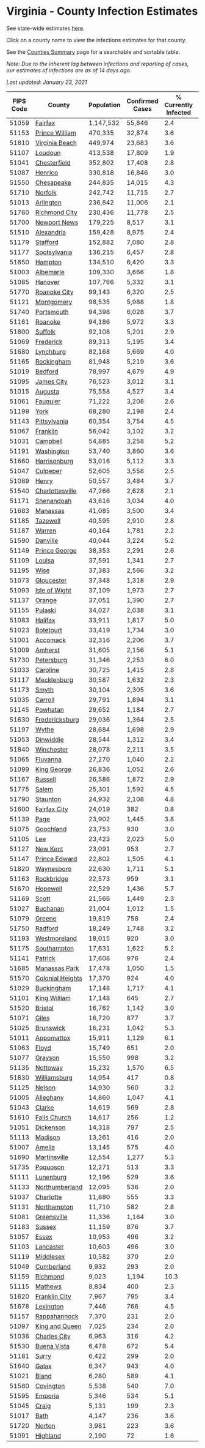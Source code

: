 # Virginia - County Infection Estimates

See state-wide estimates [here](/infections/us-va).

Click on a county name to view the infections estimates for that county.

See the [Counties Summary](/infections/summary-counties) page for a searchable and sortable table.

*Note: Due to the inherent lag between infections and reporting of cases, our estimates of infections are as of 14 days ago.*

*Last updated: January 23, 2021*

|   FIPS Code |                               County |   Population |   Confirmed Cases |   % Currently Infected |   % Total Infected |
|-------------|--------------------------------------|--------------|-------------------|------------------------|--------------------|
|       51059 |                   [Fairfax](fairfax) |    1,147,532 |            55,846 |                    2.4 |               17.7 |
|       51153 |     [Prince William](prince-william) |      470,335 |            32,874 |                    3.6 |               24.7 |
|       51810 |     [Virginia Beach](virginia-beach) |      449,974 |            23,683 |                    3.6 |               16.7 |
|       51107 |                   [Loudoun](loudoun) |      413,538 |            17,809 |                    1.9 |               14.8 |
|       51041 |         [Chesterfield](chesterfield) |      352,802 |            17,408 |                    2.8 |               16.3 |
|       51087 |                   [Henrico](henrico) |      330,818 |            16,846 |                    3.0 |               17.2 |
|       51550 |             [Chesapeake](chesapeake) |      244,835 |            14,015 |                    4.3 |               17.6 |
|       51710 |                   [Norfolk](norfolk) |      242,742 |            11,715 |                    2.7 |               15.6 |
|       51013 |               [Arlington](arlington) |      236,842 |            11,006 |                    2.1 |               17.1 |
|       51760 |       [Richmond City](richmond-city) |      230,436 |            11,778 |                    2.5 |               17.3 |
|       51700 |         [Newport News](newport-news) |      179,225 |             8,517 |                    3.1 |               14.8 |
|       51510 |             [Alexandria](alexandria) |      159,428 |             8,975 |                    2.4 |               20.9 |
|       51179 |                 [Stafford](stafford) |      152,882 |             7,080 |                    2.8 |               15.4 |
|       51177 |         [Spotsylvania](spotsylvania) |      136,215 |             6,457 |                    2.8 |               15.6 |
|       51650 |                   [Hampton](hampton) |      134,510 |             6,420 |                    3.3 |               14.7 |
|       51003 |               [Albemarle](albemarle) |      109,330 |             3,666 |                    1.8 |               10.9 |
|       51085 |                   [Hanover](hanover) |      107,766 |             5,332 |                    3.1 |               15.9 |
|       51770 |         [Roanoke City](roanoke-city) |       99,143 |             6,320 |                    2.5 |               19.9 |
|       51121 |             [Montgomery](montgomery) |       98,535 |             5,988 |                    1.8 |               18.7 |
|       51740 |             [Portsmouth](portsmouth) |       94,398 |             6,028 |                    3.7 |               20.9 |
|       51161 |                   [Roanoke](roanoke) |       94,186 |             5,972 |                    3.3 |               19.4 |
|       51800 |                   [Suffolk](suffolk) |       92,108 |             5,201 |                    2.9 |               18.4 |
|       51069 |               [Frederick](frederick) |       89,313 |             5,195 |                    3.4 |               18.3 |
|       51680 |               [Lynchburg](lynchburg) |       82,168 |             5,669 |                    4.0 |               21.2 |
|       51165 |             [Rockingham](rockingham) |       81,948 |             5,219 |                    3.6 |               21.4 |
|       51019 |                   [Bedford](bedford) |       78,997 |             4,679 |                    4.9 |               18.0 |
|       51095 |             [James City](james-city) |       76,523 |             3,012 |                    3.1 |               12.9 |
|       51015 |                   [Augusta](augusta) |       75,558 |             4,527 |                    3.4 |               18.6 |
|       51061 |                 [Fauquier](fauquier) |       71,222 |             3,208 |                    2.6 |               15.1 |
|       51199 |                         [York](york) |       68,280 |             2,198 |                    2.4 |               10.1 |
|       51143 |         [Pittsylvania](pittsylvania) |       60,354 |             3,754 |                    4.5 |               19.3 |
|       51067 |                 [Franklin](franklin) |       56,042 |             3,102 |                    3.2 |               16.7 |
|       51031 |                 [Campbell](campbell) |       54,885 |             3,258 |                    5.2 |               17.8 |
|       51191 |             [Washington](washington) |       53,740 |             3,860 |                    3.6 |               21.9 |
|       51660 |         [Harrisonburg](harrisonburg) |       53,016 |             5,112 |                    3.3 |               34.8 |
|       51047 |                 [Culpeper](culpeper) |       52,605 |             3,558 |                    2.5 |               24.1 |
|       51089 |                       [Henry](henry) |       50,557 |             3,484 |                    3.7 |               21.6 |
|       51540 |   [Charlottesville](charlottesville) |       47,266 |             2,628 |                    2.1 |               18.0 |
|       51171 |             [Shenandoah](shenandoah) |       43,616 |             3,034 |                    4.0 |               23.8 |
|       51683 |                 [Manassas](manassas) |       41,085 |             3,500 |                    3.4 |               33.2 |
|       51185 |                 [Tazewell](tazewell) |       40,595 |             2,910 |                    2.8 |               21.9 |
|       51187 |                     [Warren](warren) |       40,164 |             1,781 |                    2.2 |               14.6 |
|       51590 |                 [Danville](danville) |       40,044 |             3,224 |                    5.2 |               25.2 |
|       51149 |       [Prince George](prince-george) |       38,353 |             2,291 |                    2.6 |               18.6 |
|       51109 |                     [Louisa](louisa) |       37,591 |             1,341 |                    2.7 |               11.5 |
|       51195 |                         [Wise](wise) |       37,383 |             2,566 |                    3.2 |               21.2 |
|       51073 |             [Gloucester](gloucester) |       37,348 |             1,318 |                    2.9 |               10.9 |
|       51093 |       [Isle of Wight](isle-of-wight) |       37,109 |             1,973 |                    2.7 |               17.5 |
|       51137 |                     [Orange](orange) |       37,051 |             1,390 |                    2.7 |               12.1 |
|       51155 |                   [Pulaski](pulaski) |       34,027 |             2,038 |                    3.1 |               18.0 |
|       51083 |                   [Halifax](halifax) |       33,911 |             1,817 |                    5.0 |               16.4 |
|       51023 |               [Botetourt](botetourt) |       33,419 |             1,734 |                    3.0 |               16.1 |
|       51001 |                 [Accomack](accomack) |       32,316 |             2,206 |                    3.7 |               28.9 |
|       51009 |                   [Amherst](amherst) |       31,605 |             2,156 |                    5.1 |               20.5 |
|       51730 |             [Petersburg](petersburg) |       31,346 |             2,253 |                    6.0 |               22.7 |
|       51033 |                 [Caroline](caroline) |       30,725 |             1,415 |                    2.8 |               14.6 |
|       51117 |           [Mecklenburg](mecklenburg) |       30,587 |             1,632 |                    2.3 |               18.4 |
|       51173 |                       [Smyth](smyth) |       30,104 |             2,305 |                    3.6 |               23.4 |
|       51035 |                   [Carroll](carroll) |       29,791 |             1,894 |                    3.1 |               20.4 |
|       51145 |                 [Powhatan](powhatan) |       29,652 |             1,184 |                    2.7 |               12.6 |
|       51630 |     [Fredericksburg](fredericksburg) |       29,036 |             1,364 |                    2.5 |               15.7 |
|       51197 |                       [Wythe](wythe) |       28,684 |             1,698 |                    2.9 |               18.0 |
|       51053 |               [Dinwiddie](dinwiddie) |       28,544 |             1,312 |                    3.4 |               14.6 |
|       51840 |             [Winchester](winchester) |       28,078 |             2,211 |                    3.5 |               24.3 |
|       51065 |                 [Fluvanna](fluvanna) |       27,270 |             1,040 |                    2.2 |               12.9 |
|       51099 |           [King George](king-george) |       26,836 |             1,052 |                    2.6 |               12.4 |
|       51167 |                   [Russell](russell) |       26,586 |             1,872 |                    2.9 |               21.7 |
|       51775 |                       [Salem](salem) |       25,301 |             1,592 |                    4.5 |               19.6 |
|       51790 |                 [Staunton](staunton) |       24,932 |             2,108 |                    4.8 |               26.2 |
|       51600 |         [Fairfax City](fairfax-city) |       24,019 |               382 |                    0.8 |                5.7 |
|       51139 |                         [Page](page) |       23,902 |             1,445 |                    3.8 |               21.0 |
|       51075 |               [Goochland](goochland) |       23,753 |               930 |                    3.0 |               13.2 |
|       51105 |                           [Lee](lee) |       23,423 |             2,023 |                    5.0 |               25.8 |
|       51127 |                 [New Kent](new-kent) |       23,091 |               953 |                    2.7 |               12.8 |
|       51147 |       [Prince Edward](prince-edward) |       22,802 |             1,505 |                    4.1 |               21.8 |
|       51820 |             [Waynesboro](waynesboro) |       22,630 |             1,711 |                    5.1 |               23.4 |
|       51163 |             [Rockbridge](rockbridge) |       22,573 |               959 |                    3.1 |               12.7 |
|       51670 |                 [Hopewell](hopewell) |       22,529 |             1,436 |                    5.7 |               20.2 |
|       51169 |                       [Scott](scott) |       21,566 |             1,449 |                    2.3 |               20.3 |
|       51027 |                 [Buchanan](buchanan) |       21,004 |             1,012 |                    1.5 |               15.1 |
|       51079 |                     [Greene](greene) |       19,819 |               758 |                    2.4 |               12.2 |
|       51750 |                   [Radford](radford) |       18,249 |             1,748 |                    3.2 |               29.6 |
|       51193 |         [Westmoreland](westmoreland) |       18,015 |               920 |                    3.0 |               16.7 |
|       51175 |           [Southampton](southampton) |       17,631 |             1,622 |                    5.2 |               31.0 |
|       51141 |                   [Patrick](patrick) |       17,608 |               976 |                    2.4 |               17.2 |
|       51685 |       [Manassas Park](manassas-park) |       17,478 |             1,050 |                    1.5 |               23.6 |
|       51570 | [Colonial Heights](colonial-heights) |       17,370 |               924 |                    4.0 |               17.7 |
|       51029 |             [Buckingham](buckingham) |       17,148 |             1,717 |                    4.1 |               37.5 |
|       51101 |         [King William](king-william) |       17,148 |               645 |                    2.7 |               11.8 |
|       51520 |                   [Bristol](bristol) |       16,762 |             1,142 |                    3.0 |               20.9 |
|       51071 |                       [Giles](giles) |       16,720 |               877 |                    3.7 |               16.0 |
|       51025 |               [Brunswick](brunswick) |       16,231 |             1,042 |                    5.3 |               19.2 |
|       51011 |             [Appomattox](appomattox) |       15,911 |             1,129 |                    6.1 |               22.0 |
|       51063 |                       [Floyd](floyd) |       15,749 |               651 |                    2.0 |               12.7 |
|       51077 |                   [Grayson](grayson) |       15,550 |               998 |                    3.2 |               20.2 |
|       51135 |                 [Nottoway](nottoway) |       15,232 |             1,570 |                    6.5 |               31.9 |
|       51830 |         [Williamsburg](williamsburg) |       14,954 |               417 |                    0.8 |               10.0 |
|       51125 |                     [Nelson](nelson) |       14,930 |               560 |                    3.2 |               11.3 |
|       51005 |               [Alleghany](alleghany) |       14,860 |             1,047 |                    4.1 |               21.6 |
|       51043 |                     [Clarke](clarke) |       14,619 |               569 |                    2.8 |               12.1 |
|       51610 |         [Falls Church](falls-church) |       14,617 |               256 |                    1.2 |                6.9 |
|       51051 |               [Dickenson](dickenson) |       14,318 |               797 |                    2.5 |               17.0 |
|       51113 |                   [Madison](madison) |       13,261 |               416 |                    2.0 |               10.3 |
|       51007 |                     [Amelia](amelia) |       13,145 |               575 |                    4.0 |               14.0 |
|       51690 |         [Martinsville](martinsville) |       12,554 |             1,277 |                    5.3 |               32.0 |
|       51735 |                 [Poquoson](poquoson) |       12,271 |               513 |                    3.3 |               12.7 |
|       51111 |               [Lunenburg](lunenburg) |       12,196 |               529 |                    3.6 |               13.3 |
|       51133 |     [Northumberland](northumberland) |       12,095 |               536 |                    2.0 |               14.2 |
|       51037 |               [Charlotte](charlotte) |       11,880 |               555 |                    3.3 |               14.3 |
|       51131 |           [Northampton](northampton) |       11,710 |               582 |                    2.8 |               21.1 |
|       51081 |           [Greensville](greensville) |       11,336 |             1,164 |                    3.0 |               36.0 |
|       51183 |                     [Sussex](sussex) |       11,159 |               876 |                    3.7 |               27.5 |
|       51057 |                       [Essex](essex) |       10,953 |               496 |                    3.2 |               15.0 |
|       51103 |               [Lancaster](lancaster) |       10,603 |               496 |                    3.0 |               14.3 |
|       51119 |               [Middlesex](middlesex) |       10,582 |               370 |                    2.0 |               11.0 |
|       51049 |             [Cumberland](cumberland) |        9,932 |               293 |                    2.0 |                9.7 |
|       51159 |                 [Richmond](richmond) |        9,023 |             1,194 |                   10.3 |               49.9 |
|       51115 |                   [Mathews](mathews) |        8,834 |               400 |                    2.3 |               13.8 |
|       51620 |       [Franklin City](franklin-city) |        7,967 |               795 |                    3.4 |               32.2 |
|       51678 |               [Lexington](lexington) |        7,446 |               766 |                    4.5 |               30.8 |
|       51157 |         [Rappahannock](rappahannock) |        7,370 |               231 |                    2.0 |               10.0 |
|       51097 |     [King and Queen](king-and-queen) |        7,025 |               234 |                    2.0 |               10.6 |
|       51036 |         [Charles City](charles-city) |        6,963 |               316 |                    4.2 |               15.0 |
|       51530 |           [Buena Vista](buena-vista) |        6,478 |               672 |                    5.4 |               31.7 |
|       51181 |                       [Surry](surry) |        6,422 |               299 |                    2.0 |               14.8 |
|       51640 |                       [Galax](galax) |        6,347 |               943 |                    4.0 |               51.6 |
|       51021 |                       [Bland](bland) |        6,280 |               589 |                    4.1 |               28.7 |
|       51580 |               [Covington](covington) |        5,538 |               540 |                    7.0 |               29.8 |
|       51595 |                   [Emporia](emporia) |        5,346 |               534 |                    5.1 |               34.8 |
|       51045 |                       [Craig](craig) |        5,131 |               199 |                    2.3 |               11.8 |
|       51017 |                         [Bath](bath) |        4,147 |               236 |                    3.6 |               17.3 |
|       51720 |                     [Norton](norton) |        3,981 |               223 |                    3.6 |               17.8 |
|       51091 |                 [Highland](highland) |        2,190 |                72 |                    1.6 |               10.3 |